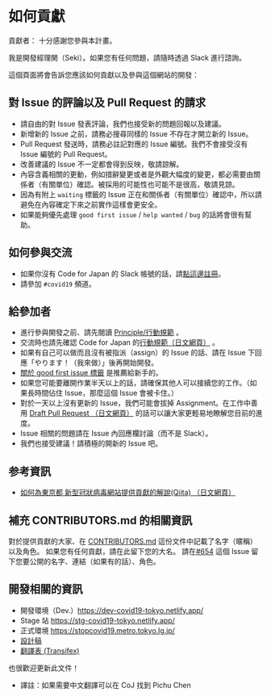 # 如何貢獻

貢獻者：
十分感謝您參與本計畫。

我是開發經理関（Seki）。如果您有任何問題，請隨時透過 Slack 進行諮詢。

這個頁面將會告訴您應該如何貢獻以及參與這個網站的開發：

## 對 Issue 的評論以及 Pull Request 的請求

- 請自由的對 Issue 發表評論，我們也接受新的問題回報以及建議。
- 新增新的 Issue 之前，請務必搜尋同樣的 Issue 不存在才開立新的 Issue。
- Pull Request 發送時，請務必註記對應的 Issue 編號。我們不會接受沒有 Issue 編號的 Pull Request。
- 改善建議的 Issue 不一定都會得到反映，敬請諒解。
- 內容含義相關的更動，例如措辭變更或者是外觀大幅度的變更，都必需要由關係者（有關單位）確認。被採用的可能性也可能不是很高，敬請見諒。
- 因為有附上 `waiting` 標籤的 Issue 正在和關係者（有關單位）確認中，所以請避免在內容確定下來之前實作這樣會更安全。
- 如果能夠優先處理 `good first issue` / `help wanted` / `bug` 的話將會很有幫助。

## 如何參與交流

- 如果你沒有 Code for Japan 的 Slack 帳號的話，請[點這邊註冊](https://cfjslackin.herokuapp.com/)。
- 請參加 `#covid19` 頻道。

## 給參加者

- 進行參與開發之前、請先閱讀 [Principle/行動規範](./CODE_OF_CONDUCT.md) 。
- 交流時也請先確認 Code for Japan 的[行動規範（日文網頁）](https://github.com/codeforjapan/codeofconduct) 。
- 如果有自己可以做而且沒有被指派（assign）的 Issue 的話、請在 Issue 下回應「やります！（我來做）」後再開始開發。
- [關於 good first issue 標籤](https://github.com/tokyo-metropolitan-gov/covid19/issues?q=is%3Aissue+is%3Aopen+label%3A%22good+first+issue%22) 是推薦給新手的。
- 如果您可能要離開作業半天以上的話，請確保其他人可以接續您的工作。（如果長時間佔住 Issue，那麼這個 Issue 會被卡住。）
- 對於一天以上沒有更新的 Issue，我們可能會拔掉 Assignment。在工作中善用 [Draft Pull Request （日文網頁）](https://qiita.com/tatane616/items/13da1b6797a7b871ad58) 的話可以讓大家更輕易地瞭解您目前的進度。
- Issue 相關的問題請在 Issue 內回應欄討論（而不是 Slack）。
- 我們也接受建議！請積極的開新的 Issue 吧。

## 参考資訊

- [如何為東京都 新型冠狀病毒網站提供貢獻的解說(Qiita) （日文網頁）](https://qiita.com/FPC_COMMUNITY/items/b9cc072813dc2231b2b2)

## 補充 CONTRIBUTORS.md 的相關資訊

對於提供貢獻的大家、在 [CONTRIBUTORS.md](https://github.com/tokyo-metropolitan-gov/covid19/blob/development/CONTRIBUTORS.md) 這份文件中記載了名字（暱稱）以及角色。
如果您有任何貢獻，請在此留下您的大名。
請在[#654](https://github.com/tokyo-metropolitan-gov/covid19/issues/654) 這個 Issue 留下您要公開的名字、連結（如果有的話）、角色。

## 開發相關的資訊

- 開發環境（Dev.）https://dev-covid19-tokyo.netlify.app/
- Stage 站 https://stg-covid19-tokyo.netlify.app/
- 正式環境 https://stopcovid19.metro.tokyo.lg.jp/
- [設計稿](https://www.figma.com/file/V7vt80p2gauhdgTZeVNbgj/UI%E3%83%87%E3%82%B6%E3%82%A4%E3%83%B3?node-id=121%3A156)
- [翻譯表 (Transifex)](https://www.transifex.com/stopcovid19-tokyo/stopcovid19tokyo)

也很歡迎更新此文件！

- 譯註：如果需要中文翻譯可以在 CoJ 找到 Pichu Chen

